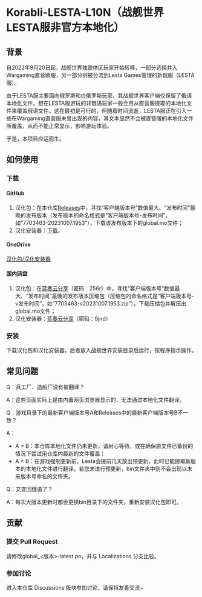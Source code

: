 # Korabli-LESTA-L10N（战舰世界LESTA服非官方本地化）

## 背景

自2022年9月20日起，战舰世界独联体区玩家开始转移，一部分选择并入Wargaming直营欧服，另一部分则被分流到Lesta Games管理的新俄服（LESTA服）。

由于LESTA服主要面向俄罗斯和白俄罗斯玩家，其战舰世界客户端仅保留了俄语本地化文件。想在LESTA服游玩的非俄语玩家一般会用从直营服提取的本地化文件来覆盖俄语文件。这在最初是可行的，但随着时间流逝，LESTA服正在引入一些在Wargaming直营服未曾出现的内容，其文本显然不会被直营服的本地化文件所覆盖，从而不能正常显示，影响游玩体验。

于是，本项目应运而生。

## 如何使用

### 下载

#### GitHub

1. 汉化包：在本仓库[Releases](https://github.com/Nova-Committee/Korabli-LESTA-L10N/releases)中，寻找“客户端版本号”数值最大、“发布时间”最晚的发布版本（发布版本的命名格式是“客户端版本号-发布时间”，如“7703463-20231007.1953”），下载该发布版本下的global.mo文件；
2. 汉化安装器：[下载](https://github.com/LocalizedKorabli/L10nInstaller/releases/download/v2024.01.02.1716/L10nInstaller-v2024.01.02.1716.exe)。

#### OneDrive

[汉化包/汉化安装器](https://1drv.ms/f/s!Ak3qh47UwxtmazAbGY2HSSH9E0Y?e=Pzd8oZ)

#### 国内网盘

1. 汉化包：在[蓝奏云分享](https://tapio.lanzouw.com/b01lit85i)（密码：256r）中，寻找“客户端版本号”数值最大、“发布时间”最晚的发布版本压缩包（压缩包的命名格式是“客户端版本号-v发布时间”，如“7703463-v20231007.1953.zip”），下载压缩包并解压出global.mo文件；
2. 汉化安装器：[蓝奏云分享](https://tapio.lanzouw.com/b01lje69g)（密码：9jnd）

### 安装

下载汉化包和汉化安装器，后者放入战舰世界安装目录后运行，按程序指示操作。

## 常见问题

Q：兵工厂、造船厂没有被翻译？

A：这些页面实际上是由内置网页浏览器显示的，无法通过本地化文件翻译。

Q：游戏目录下的最新客户端版本号A和Releases中的最新客户端版本号B不一致？

A：
- A > B：本仓库本地化文件仍未更新，请耐心等待，或在确保原文件已备份的情况下尝试用仓库内最新的文件覆盖；
- A < B：在游戏强制更新前，Lesta会提前几天放出预更新，此时已能提取新版本的本地化文件进行翻译。若您未进行预更新，bin文件夹中则不会出现以未来版本号命名的文件夹。

Q：又变回俄语了？

A：每次大版本更新时都会更换bin目录下的文件夹，重新安装汉化包即可。

## 贡献

### 提交 Pull Request

请修改global_<版本>-latest.po，并与 Localizations 分支比较。

### 参加讨论

进入本仓库 Discussions 版块参加讨论，请保持友善交流~
